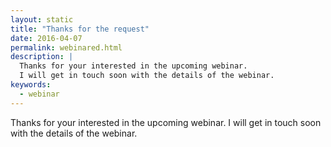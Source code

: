 ```yaml
---
layout: static
title: "Thanks for the request"
date: 2016-04-07
permalink: webinared.html
description: |
  Thanks for your interested in the upcoming webinar.
  I will get in touch soon with the details of the webinar.
keywords:
  - webinar
---
```


Thanks for your interested in the upcoming webinar.
I will get in touch soon with the details of the webinar.
